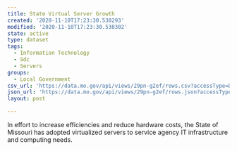 ```yaml
---
title: State Virtual Server Growth
created: '2020-11-10T17:23:30.530293'
modified: '2020-11-10T17:23:30.530302'
state: active
type: dataset
tags:
  - Information Technology
  - Sdc
  - Servers
groups:
  - Local Government
csv_url: 'https://data.mo.gov/api/views/29pn-g2ef/rows.csv?accessType=DOWNLOAD'
json_url: 'https://data.mo.gov/api/views/29pn-g2ef/rows.json?accessType=DOWNLOAD'
layout: post

---
```

In effort to increase efficiencies and reduce hardware costs, the State of Missouri has adopted virtualized servers to service agency IT infrastructure and computing needs.
